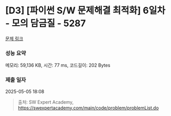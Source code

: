 # [D3] [파이썬 S/W 문제해결 최적화] 6일차 - 모의 담금질 - 5287 

[문제 링크](https://swexpertacademy.com/main/code/problem/problemDetail.do?contestProbId=AWUYo5Vq458DFAVT) 

### 성능 요약

메모리: 59,136 KB, 시간: 77 ms, 코드길이: 202 Bytes

### 제출 일자

2025-05-05 18:08



> 출처: SW Expert Academy, https://swexpertacademy.com/main/code/problem/problemList.do